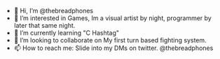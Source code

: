 - 👋 Hi, I’m @thebreadphones
- 👀 I’m interested in Games, Im a visual artist by night, programmer by later that same night.
- 🌱 I’m currently learning "C Hashtag"
- 💞️ I’m looking to collaborate on My first turn based fighting system.
- 📫 How to reach me: Slide into my DMs on twitter. @thebreadphones

<!---
thebreadphones/thebreadphones is a ✨ special ✨ repository because its `README.md` (this file) appears on your GitHub profile.
You can click the Preview link to take a look at your changes.
--->
